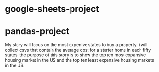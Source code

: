 # google-sheets-project

# pandas-project

My story will focus on the most expenive states to buy a property.
i will collect csvs that contain the average cost for a starter home in each fifty states.
the purpose of this story is to show the top ten most expansive housing market in the US
and the top ten least expensive housing markets in the US.
